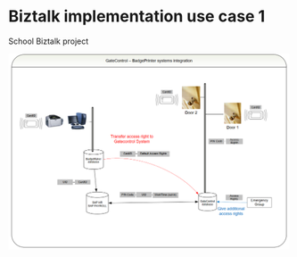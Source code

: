 # Biztalk implementation use case 1

School Biztalk project


![Use case 1 schema](https://github.com/yg-c/BiztalkUseCase1/blob/master/UseCase1.png)


